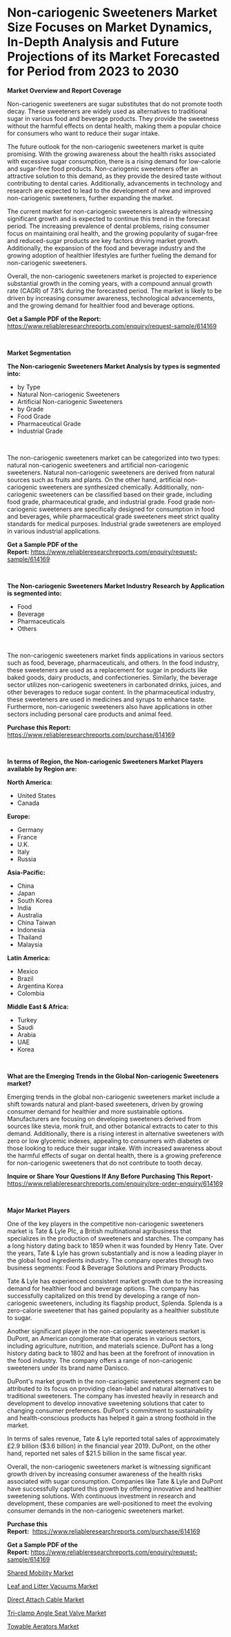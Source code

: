 <p><h1>Non-cariogenic Sweeteners Market Size Focuses on Market Dynamics, In-Depth Analysis and Future Projections of its Market Forecasted for Period from 2023 to 2030</h1></p><p><strong>Market Overview and Report Coverage</strong></p>
<p><p>Non-cariogenic sweeteners are sugar substitutes that do not promote tooth decay. These sweeteners are widely used as alternatives to traditional sugar in various food and beverage products. They provide the sweetness without the harmful effects on dental health, making them a popular choice for consumers who want to reduce their sugar intake.</p><p>The future outlook for the non-cariogenic sweeteners market is quite promising. With the growing awareness about the health risks associated with excessive sugar consumption, there is a rising demand for low-calorie and sugar-free food products. Non-cariogenic sweeteners offer an attractive solution to this demand, as they provide the desired taste without contributing to dental caries. Additionally, advancements in technology and research are expected to lead to the development of new and improved non-cariogenic sweeteners, further expanding the market.</p><p>The current market for non-cariogenic sweeteners is already witnessing significant growth and is expected to continue this trend in the forecast period. The increasing prevalence of dental problems, rising consumer focus on maintaining oral health, and the growing popularity of sugar-free and reduced-sugar products are key factors driving market growth. Additionally, the expansion of the food and beverage industry and the growing adoption of healthier lifestyles are further fueling the demand for non-cariogenic sweeteners.</p><p>Overall, the non-cariogenic sweeteners market is projected to experience substantial growth in the coming years, with a compound annual growth rate (CAGR) of 7.8% during the forecasted period. The market is likely to be driven by increasing consumer awareness, technological advancements, and the growing demand for healthier food and beverage options.</p></p>
<p><strong>Get a Sample PDF of the Report:</strong> <a href="https://www.reliableresearchreports.com/enquiry/request-sample/614169">https://www.reliableresearchreports.com/enquiry/request-sample/614169</a></p>
<p>&nbsp;</p>
<p><strong>Market Segmentation</strong></p>
<p><strong>The Non-cariogenic Sweeteners Market Analysis by types is segmented into:</strong></p>
<p><ul><li>by Type</li><li>Natural Non-cariogenic Sweeteners</li><li>Artificial Non-cariogenic Sweeteners</li><li>by Grade</li><li>Food Grade</li><li>Pharmaceutical Grade</li><li>Industrial Grade</li></ul></p>
<p>&nbsp;</p>
<p><p>The non-cariogenic sweeteners market can be categorized into two types: natural non-cariogenic sweeteners and artificial non-cariogenic sweeteners. Natural non-cariogenic sweeteners are derived from natural sources such as fruits and plants. On the other hand, artificial non-cariogenic sweeteners are synthesized chemically. Additionally, non-cariogenic sweeteners can be classified based on their grade, including food grade, pharmaceutical grade, and industrial grade. Food grade non-cariogenic sweeteners are specifically designed for consumption in food and beverages, while pharmaceutical grade sweeteners meet strict quality standards for medical purposes. Industrial grade sweeteners are employed in various industrial applications.</p></p>
<p><strong>Get a Sample PDF of the Report:</strong>&nbsp;<a href="https://www.reliableresearchreports.com/enquiry/request-sample/614169">https://www.reliableresearchreports.com/enquiry/request-sample/614169</a></p>
<p>&nbsp;</p>
<p><strong>The Non-cariogenic Sweeteners Market Industry Research by Application is segmented into:</strong></p>
<p><ul><li>Food</li><li>Beverage</li><li>Pharmaceuticals</li><li>Others</li></ul></p>
<p>&nbsp;</p>
<p><p>The non-cariogenic sweeteners market finds applications in various sectors such as food, beverage, pharmaceuticals, and others. In the food industry, these sweeteners are used as a replacement for sugar in products like baked goods, dairy products, and confectioneries. Similarly, the beverage sector utilizes non-cariogenic sweeteners in carbonated drinks, juices, and other beverages to reduce sugar content. In the pharmaceutical industry, these sweeteners are used in medicines and syrups to enhance taste. Furthermore, non-cariogenic sweeteners also have applications in other sectors including personal care products and animal feed.</p></p>
<p><strong>Purchase this Report:</strong>&nbsp; <a href="https://www.reliableresearchreports.com/purchase/614169">https://www.reliableresearchreports.com/purchase/614169</a></p>
<p>&nbsp;</p>
<p><strong>In terms of Region, the Non-cariogenic Sweeteners Market Players available by Region are:</strong></p>
<p>
    <p> <strong> North America: </strong>
        <ul>
            <li>United States</li>
            <li>Canada</li>
        </ul>
        </p> 
    <p> <strong> Europe: </strong>
        <ul>
            <li>Germany</li>
            <li>France</li>
            <li>U.K.</li>
            <li>Italy</li>
            <li>Russia</li>
        </ul>
        </p> 
    <p> <strong> Asia-Pacific: </strong>
        <ul>
            <li>China</li>
            <li>Japan</li>
            <li>South Korea</li>
            <li>India</li>
            <li>Australia</li>
            <li>China Taiwan</li>
            <li>Indonesia</li>
            <li>Thailand</li>
            <li>Malaysia</li>
        </ul>
        </p> 
    <p> <strong> Latin America: </strong>
        <ul>
            <li>Mexico</li>
            <li>Brazil</li>
            <li>Argentina Korea</li>
            <li>Colombia</li>
        </ul>
        </p> 
    <p> <strong> Middle East & Africa: </strong>
        <ul>
            <li>Turkey</li>
            <li>Saudi</li>
            <li>Arabia</li>
            <li>UAE</li>
            <li>Korea</li>
        </ul>
    </p>
    </p>
<p>&nbsp;</p>
<p><strong>What are the Emerging Trends in the Global Non-cariogenic Sweeteners market?</strong></p>
<p><p>Emerging trends in the global non-cariogenic sweeteners market include a shift towards natural and plant-based sweeteners, driven by growing consumer demand for healthier and more sustainable options. Manufacturers are focusing on developing sweeteners derived from sources like stevia, monk fruit, and other botanical extracts to cater to this demand. Additionally, there is a rising interest in alternative sweeteners with zero or low glycemic indexes, appealing to consumers with diabetes or those looking to reduce their sugar intake. With increased awareness about the harmful effects of sugar on dental health, there is a growing preference for non-cariogenic sweeteners that do not contribute to tooth decay.</p></p>
<p><strong>Inquire or Share Your Questions If Any Before Purchasing This Report</strong>- <a href="https://www.reliableresearchreports.com/enquiry/pre-order-enquiry/614169">https://www.reliableresearchreports.com/enquiry/pre-order-enquiry/614169</a></p>
<p>&nbsp;</p>
<p><strong>Major Market Players</strong></p>
<p><p>One of the key players in the competitive non-cariogenic sweeteners market is Tate & Lyle Plc, a British multinational agribusiness that specializes in the production of sweeteners and starches. The company has a long history dating back to 1859 when it was founded by Henry Tate. Over the years, Tate & Lyle has grown substantially and is now a leading player in the global food ingredients industry. The company operates through two business segments: Food & Beverage Solutions and Primary Products. </p><p>Tate & Lyle has experienced consistent market growth due to the increasing demand for healthier food and beverage options. The company has successfully capitalized on this trend by developing a range of non-cariogenic sweeteners, including its flagship product, Splenda. Splenda is a zero-calorie sweetener that has gained popularity as a healthier substitute to sugar.</p><p>Another significant player in the non-cariogenic sweeteners market is DuPont, an American conglomerate that operates in various sectors, including agriculture, nutrition, and materials science. DuPont has a long history dating back to 1802 and has been at the forefront of innovation in the food industry. The company offers a range of non-cariogenic sweeteners under its brand name Danisco.</p><p>DuPont's market growth in the non-cariogenic sweeteners segment can be attributed to its focus on providing clean-label and natural alternatives to traditional sweeteners. The company has invested heavily in research and development to develop innovative sweetening solutions that cater to changing consumer preferences. DuPont's commitment to sustainability and health-conscious products has helped it gain a strong foothold in the market.</p><p>In terms of sales revenue, Tate & Lyle reported total sales of approximately £2.9 billion ($3.6 billion) in the financial year 2019. DuPont, on the other hand, reported net sales of $21.5 billion in the same fiscal year.</p><p>Overall, the non-cariogenic sweeteners market is witnessing significant growth driven by increasing consumer awareness of the health risks associated with sugar consumption. Companies like Tate & Lyle and DuPont have successfully captured this growth by offering innovative and healthier sweetening solutions. With continuous investment in research and development, these companies are well-positioned to meet the evolving consumer demands in the non-cariogenic sweeteners market.</p></p>
<p><strong>Purchase this Report:</strong>&nbsp;&nbsp;<a href="https://www.reliableresearchreports.com/purchase/614169">https://www.reliableresearchreports.com/purchase/614169</a></p>
<p></p>
<p><strong>Get a Sample PDF of the Report:</strong>&nbsp;<a href="https://www.reliableresearchreports.com/enquiry/request-sample/614169">https://www.reliableresearchreports.com/enquiry/request-sample/614169</a></p>
<p><p><a href="https://medium.com/@elvirabogdani08/shared-mobility-market-trends-and-market-analysis-forecasted-for-period-2023-2030-723ef15f911f">Shared Mobility Market</a></p><p><a href="https://github.com/Chiragrp26/Market-Research-Report-List-1/blob/main/leaf-and-litter-vacuums-market.md">Leaf and Litter Vacuums Market</a></p><p><a href="https://medium.com/@cruzdamore75/direct-attach-cable-market-size-growth-forecast-2023-2030-586e28f00878">Direct Attach Cable Market</a></p><p><a href="https://www.linkedin.com/pulse/tri-clamp-angle-seat-valve-market-research-report-provides-yydue/">Tri-clamp Angle Seat Valve Market</a></p><p><a href="https://github.com/santosh758595/Market-Research-Report-List-1/blob/main/towable-aerators-market.md">Towable Aerators Market</a></p></p>